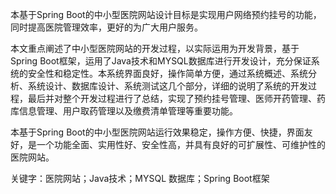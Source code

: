 本基于Spring Boot的中小型医院网站设计目标是实现用户网络预约挂号的功能，同时提高医院管理效率，更好的为广大用户服务。

本文重点阐述了中小型医院网站的开发过程，以实际运用为开发背景，基于Spring Boot框架，运用了Java技术和MYSQL数据库进行开发设计，充分保证系统的安全性和稳定性。本系统界面良好，操作简单方便，通过系统概述、系统分析、系统设计、数据库设计、系统测试这几个部分，详细的说明了系统的开发过程，最后并对整个开发过程进行了总结，实现了预约挂号管理、医师开药管理、药库信息管理、用户取药管理以及缴费清单管理等重要功能。

本基于Spring Boot的中小型医院网站运行效果稳定，操作方便、快捷，界面友好，是一个功能全面、实用性好、安全性高，并具有良好的可扩展性、可维护性的医院网站。

关键字：医院网站；Java技术；MYSQL 数据库；Spring Boot框架
